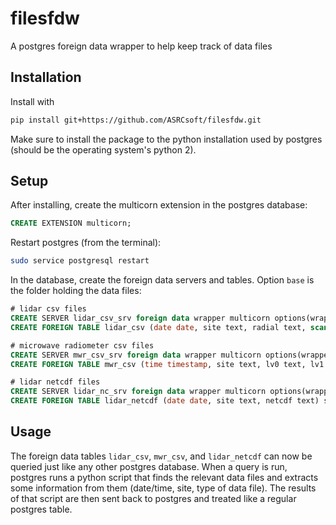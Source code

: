 # filesfdw
A postgres foreign data wrapper to help keep track of data files

## Installation
Install with

```bash
pip install git+https://github.com/ASRCsoft/filesfdw.git
```

Make sure to install the package to the python installation used by postgres (should be the operating system's python 2).

## Setup
After installing, create the multicorn extension in the postgres database:

```sql
CREATE EXTENSION multicorn;
```

Restart postgres (from the terminal):

```bash
sudo service postgresql restart
```

In the database, create the foreign data servers and tables. Option `base` is the folder holding the data files:

```sql
# lidar csv files
CREATE SERVER lidar_csv_srv foreign data wrapper multicorn options(wrapper 'filesfdw.fdw.LidarCsv');
CREATE FOREIGN TABLE lidar_csv (date date, site text, radial text, scan text, environment text, config text, wind text, whole text) server lidar_csv_srv options(base '/farm1/mesonet/data/lidar_raw/');

# microwave radiometer csv files
CREATE SERVER mwr_csv_srv foreign data wrapper multicorn options(wrapper 'filesfdw.fdw.MwrCsv');
CREATE FOREIGN TABLE mwr_csv (time timestamp, site text, lv0 text, lv1 text, lv2 text, tip text, healthstatus text) server mwr_csv_srv options(base '/farm1/mesonet/data/mwr_raw/');

# lidar netcdf files
CREATE SERVER lidar_nc_srv foreign data wrapper multicorn options(wrapper 'filesfdw.fdw.LidarNetcdf');
CREATE FOREIGN TABLE lidar_netcdf (date date, site text, netcdf text) server lidar_nc_srv options(base '/farm1/mesonet/data/lidar_netcdf/');
```

## Usage
The foreign data tables `lidar_csv`, `mwr_csv`, and `lidar_netcdf` can now be queried just like any other postgres database. When a query is run, postgres runs a python script that finds the relevant data files and extracts some information from them (date/time, site, type of data file). The results of that script are then sent back to postgres and treated like a regular postgres table.
